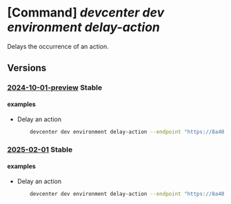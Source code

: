 # [Command] _devcenter dev environment delay-action_

Delays the occurrence of an action.

## Versions

### [2024-10-01-preview](/Resources/data-plane/microsoft.devcenter/L3Byb2plY3RzL3t9L3VzZXJzL3t9L2Vudmlyb25tZW50cy97fS9hY3Rpb25zL3t9OmRlbGF5/2024-10-01-preview.xml) **Stable**

<!-- data-plane:microsoft.devcenter /projects/{}/users/{}/environments/{}/actions/{}:delay 2024-10-01-preview -->

#### examples

- Delay an action
    ```bash
        devcenter dev environment delay-action --endpoint "https://8a40af38-3b4c-4672-a6a4-5e964b1870ed-contosodevcenter.centralus.devcenter.azure.com/" --name "mydevenv" --project-name "DevProject" --user-id "00000000-0000-0000-0000-000000000000" --action-name "myEnv-Delete" --delay-time "04:30"
    ```

### [2025-02-01](/Resources/data-plane/microsoft.devcenter/L3Byb2plY3RzL3t9L3VzZXJzL3t9L2Vudmlyb25tZW50cy97fS9hY3Rpb25zL3t9OmRlbGF5/2025-02-01.xml) **Stable**

<!-- data-plane:microsoft.devcenter /projects/{}/users/{}/environments/{}/actions/{}:delay 2025-02-01 -->

#### examples

- Delay an action
    ```bash
        devcenter dev environment delay-action --endpoint "https://8a40af38-3b4c-4672-a6a4-5e964b1870ed-contosodevcenter.centralus.devcenter.azure.com/" --name "mydevenv" --project-name "DevProject" --user-id "00000000-0000-0000-0000-000000000000" --action-name "myEnv-Delete" --delay-time "04:30"
    ```
